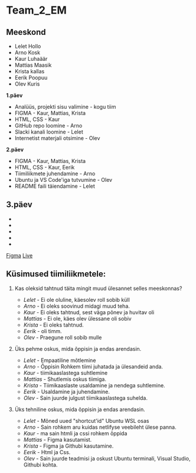 # Team_2_EM

## Meeskond
- Lelet Hollo
- Arno Kosk
- Kaur Luhaäär
- Mattias Maasik
- Krista kallas
- Eerik Poopuu 
- Olev Kuris

**1.päev**
- Analüüs, projekti sisu valimine - kogu tiim
- FIGMA - Kaur, Mattias, Krista
- HTML, CSS - Kaur
- GitHub repo loomine - Arno
- Slacki kanali loomine - Lelet
- Internetist materjali otsimine - Olev

**2.päev**
- FIGMA - Kaur, Mattias, Krista
- HTML, CSS - Kaur, Eerik
- Tiimiliikmete juhendamine - Arno
- Ubuntu ja VS Code'iga tutvumine - Olev
- README faili täiendamine - Lelet

**3.päev**
-
- 
-
- 
- 
- 



[Figma](https://www.figma.com/team_invite/redeem/83XEDjX2GxJevo63MOXUBT)
[Live](https://team2em.netlify.app/)

## Küsimused tiimiliikmetele: 
1. Kas oleksid tahtnud täita mingit muud ülesannet selles meeskonnas?
   * _Lelet_ - Ei ole oluline, käesolev roll sobib küll
   * _Arno_ - Ei oleks soovinud midagi muud teha.
   * _Kaur_ - Ei oleks tahtnud, sest väga põnev ja huvitav oli
   * _Mattias_ - Ei ole, käes olev ülessane oli sobiv
   * _Krista_ - Ei oleks tahtnud.
   * _Eerik_ - oli timm.
   * _Olev_ - Praegune roll sobib mulle
   
2. Üks pehme oskus, mida õppisin ja endas arendasin.
   * _Lelet_ - Empaatiline mõtlemine
   * _Arno_ - Õppisin Rohkem tiimi juhatada ja ülesandeid anda.
   * _Kaur_ - tiimikaaslastega suhtlemine
   * _Mattias_ - Shutlemis oskus tiimiga.
   * _Krista_ - Tiimikaaslaste usaldamine ja nendega suhtlemine.
   * _Eerik_ - Usaldamine ja juhendamine.
   * _Olev_ - Sain juurde julgust tiimikaaslastega suhelda.

3. Üks tehniline oskus, mida õppisin ja endas arendasin.
   * _Lelet_ - Mõned uued "shortcut'id" Ubuntu WSL osas
   * _Arno_ - Sain rohkem aru kuidas netlifyse veebileht ülese panna.
   * _Kaur_ - ma sain htmli ja cssi rohkem õppida
   * _Mattias_ - Figma kasutamist.
   * _Krista_ - Figma ja Githubi kasutamine.
   * _Eerik_ - Html ja Css.
   * _Olev_ - Sain juurde teadmisi ja oskust Ubuntu terminali, Visual Studio, Githubi kohta.
